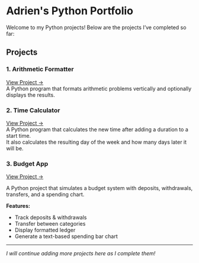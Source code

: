 # Adrien's Python Portfolio

Welcome to my Python projects! Below are the projects I’ve completed so far:

## Projects

### 1. Arithmetic Formatter
[View Project →](https://github.com/adrienloic91/arithmetic-formatter)  
A Python program that formats arithmetic problems vertically and optionally displays the results.

### 2. Time Calculator
[View Project →](https://github.com/adrienloic91/time-calculator)  
A Python program that calculates the new time after adding a duration to a start time.  
It also calculates the resulting day of the week and how many days later it will be.

### 3. Budget App
[View Project →](https://github.com/YOUR-USERNAME/budget-app)

A Python project that simulates a budget system with deposits, withdrawals, transfers, and a spending chart.

**Features:**
- Track deposits & withdrawals  
- Transfer between categories  
- Display formatted ledger  
- Generate a text-based spending bar chart 
---

*I will continue adding more projects here as I complete them!*

